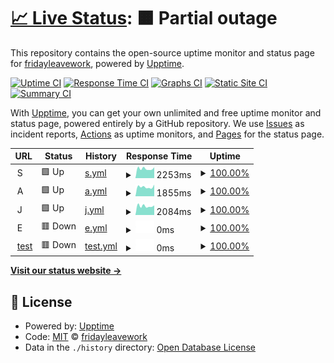 # [📈 Live Status](https://demo.upptime.js.org): <!--live status--> **🟧 Partial outage**

This repository contains the open-source uptime monitor and status page for [fridayleavework](https://demo.upptime.js.org), powered by [Upptime](https://github.com/upptime/upptime).

[![Uptime CI](https://github.com/fridayleavework/upptime/workflows/Uptime%20CI/badge.svg)](https://github.com/fridayleavework/upptime/actions?query=workflow%3A%22Uptime+CI%22)
[![Response Time CI](https://github.com/fridayleavework/upptime/workflows/Response%20Time%20CI/badge.svg)](https://github.com/fridayleavework/upptime/actions?query=workflow%3A%22Response+Time+CI%22)
[![Graphs CI](https://github.com/fridayleavework/upptime/workflows/Graphs%20CI/badge.svg)](https://github.com/fridayleavework/upptime/actions?query=workflow%3A%22Graphs+CI%22)
[![Static Site CI](https://github.com/fridayleavework/upptime/workflows/Static%20Site%20CI/badge.svg)](https://github.com/fridayleavework/upptime/actions?query=workflow%3A%22Static+Site+CI%22)
[![Summary CI](https://github.com/fridayleavework/upptime/workflows/Summary%20CI/badge.svg)](https://github.com/fridayleavework/upptime/actions?query=workflow%3A%22Summary+CI%22)

With [Upptime](https://upptime.js.org), you can get your own unlimited and free uptime monitor and status page, powered entirely by a GitHub repository. We use [Issues](https://github.com/fridayleavework/upptime/issues) as incident reports, [Actions](https://github.com/fridayleavework/upptime/actions) as uptime monitors, and [Pages](https://demo.upptime.js.org) for the status page.

<!--start: status pages-->
<!-- This summary is generated by Upptime (https://github.com/upptime/upptime) -->
<!-- Do not edit this manually, your changes will be overwritten -->
<!-- prettier-ignore -->
| URL | Status | History | Response Time | Uptime |
| --- | ------ | ------- | ------------- | ------ |
| <img alt="" src="https://icons.duckduckgo.com/ip3/null.ico" height="13"> S | 🟩 Up | [s.yml](https://github.com/fridayleavework/uptime/commits/HEAD/history/s.yml) | <details><summary><img alt="Response time graph" src="./graphs/s/response-time-week.png" height="20"> 2253ms</summary><br><a href="https://fridayleavework.github.io/uptime/history/s"><img alt="Response time 2455" src="https://img.shields.io/endpoint?url=https%3A%2F%2Fraw.githubusercontent.com%2Ffridayleavework%2Fuptime%2FHEAD%2Fapi%2Fs%2Fresponse-time.json"></a><br><a href="https://fridayleavework.github.io/uptime/history/s"><img alt="24-hour response time 2784" src="https://img.shields.io/endpoint?url=https%3A%2F%2Fraw.githubusercontent.com%2Ffridayleavework%2Fuptime%2FHEAD%2Fapi%2Fs%2Fresponse-time-day.json"></a><br><a href="https://fridayleavework.github.io/uptime/history/s"><img alt="7-day response time 2253" src="https://img.shields.io/endpoint?url=https%3A%2F%2Fraw.githubusercontent.com%2Ffridayleavework%2Fuptime%2FHEAD%2Fapi%2Fs%2Fresponse-time-week.json"></a><br><a href="https://fridayleavework.github.io/uptime/history/s"><img alt="30-day response time 2395" src="https://img.shields.io/endpoint?url=https%3A%2F%2Fraw.githubusercontent.com%2Ffridayleavework%2Fuptime%2FHEAD%2Fapi%2Fs%2Fresponse-time-month.json"></a><br><a href="https://fridayleavework.github.io/uptime/history/s"><img alt="1-year response time 2434" src="https://img.shields.io/endpoint?url=https%3A%2F%2Fraw.githubusercontent.com%2Ffridayleavework%2Fuptime%2FHEAD%2Fapi%2Fs%2Fresponse-time-year.json"></a></details> | <details><summary><a href="https://fridayleavework.github.io/uptime/history/s">100.00%</a></summary><a href="https://fridayleavework.github.io/uptime/history/s"><img alt="All-time uptime 99.72%" src="https://img.shields.io/endpoint?url=https%3A%2F%2Fraw.githubusercontent.com%2Ffridayleavework%2Fuptime%2FHEAD%2Fapi%2Fs%2Fuptime.json"></a><br><a href="https://fridayleavework.github.io/uptime/history/s"><img alt="24-hour uptime 100.00%" src="https://img.shields.io/endpoint?url=https%3A%2F%2Fraw.githubusercontent.com%2Ffridayleavework%2Fuptime%2FHEAD%2Fapi%2Fs%2Fuptime-day.json"></a><br><a href="https://fridayleavework.github.io/uptime/history/s"><img alt="7-day uptime 100.00%" src="https://img.shields.io/endpoint?url=https%3A%2F%2Fraw.githubusercontent.com%2Ffridayleavework%2Fuptime%2FHEAD%2Fapi%2Fs%2Fuptime-week.json"></a><br><a href="https://fridayleavework.github.io/uptime/history/s"><img alt="30-day uptime 100.00%" src="https://img.shields.io/endpoint?url=https%3A%2F%2Fraw.githubusercontent.com%2Ffridayleavework%2Fuptime%2FHEAD%2Fapi%2Fs%2Fuptime-month.json"></a><br><a href="https://fridayleavework.github.io/uptime/history/s"><img alt="1-year uptime 99.99%" src="https://img.shields.io/endpoint?url=https%3A%2F%2Fraw.githubusercontent.com%2Ffridayleavework%2Fuptime%2FHEAD%2Fapi%2Fs%2Fuptime-year.json"></a></details>
| <img alt="" src="https://icons.duckduckgo.com/ip3/null.ico" height="13"> A | 🟩 Up | [a.yml](https://github.com/fridayleavework/uptime/commits/HEAD/history/a.yml) | <details><summary><img alt="Response time graph" src="./graphs/a/response-time-week.png" height="20"> 1855ms</summary><br><a href="https://fridayleavework.github.io/uptime/history/a"><img alt="Response time 2401" src="https://img.shields.io/endpoint?url=https%3A%2F%2Fraw.githubusercontent.com%2Ffridayleavework%2Fuptime%2FHEAD%2Fapi%2Fa%2Fresponse-time.json"></a><br><a href="https://fridayleavework.github.io/uptime/history/a"><img alt="24-hour response time 2302" src="https://img.shields.io/endpoint?url=https%3A%2F%2Fraw.githubusercontent.com%2Ffridayleavework%2Fuptime%2FHEAD%2Fapi%2Fa%2Fresponse-time-day.json"></a><br><a href="https://fridayleavework.github.io/uptime/history/a"><img alt="7-day response time 1855" src="https://img.shields.io/endpoint?url=https%3A%2F%2Fraw.githubusercontent.com%2Ffridayleavework%2Fuptime%2FHEAD%2Fapi%2Fa%2Fresponse-time-week.json"></a><br><a href="https://fridayleavework.github.io/uptime/history/a"><img alt="30-day response time 1936" src="https://img.shields.io/endpoint?url=https%3A%2F%2Fraw.githubusercontent.com%2Ffridayleavework%2Fuptime%2FHEAD%2Fapi%2Fa%2Fresponse-time-month.json"></a><br><a href="https://fridayleavework.github.io/uptime/history/a"><img alt="1-year response time 2438" src="https://img.shields.io/endpoint?url=https%3A%2F%2Fraw.githubusercontent.com%2Ffridayleavework%2Fuptime%2FHEAD%2Fapi%2Fa%2Fresponse-time-year.json"></a></details> | <details><summary><a href="https://fridayleavework.github.io/uptime/history/a">100.00%</a></summary><a href="https://fridayleavework.github.io/uptime/history/a"><img alt="All-time uptime 99.96%" src="https://img.shields.io/endpoint?url=https%3A%2F%2Fraw.githubusercontent.com%2Ffridayleavework%2Fuptime%2FHEAD%2Fapi%2Fa%2Fuptime.json"></a><br><a href="https://fridayleavework.github.io/uptime/history/a"><img alt="24-hour uptime 100.00%" src="https://img.shields.io/endpoint?url=https%3A%2F%2Fraw.githubusercontent.com%2Ffridayleavework%2Fuptime%2FHEAD%2Fapi%2Fa%2Fuptime-day.json"></a><br><a href="https://fridayleavework.github.io/uptime/history/a"><img alt="7-day uptime 100.00%" src="https://img.shields.io/endpoint?url=https%3A%2F%2Fraw.githubusercontent.com%2Ffridayleavework%2Fuptime%2FHEAD%2Fapi%2Fa%2Fuptime-week.json"></a><br><a href="https://fridayleavework.github.io/uptime/history/a"><img alt="30-day uptime 100.00%" src="https://img.shields.io/endpoint?url=https%3A%2F%2Fraw.githubusercontent.com%2Ffridayleavework%2Fuptime%2FHEAD%2Fapi%2Fa%2Fuptime-month.json"></a><br><a href="https://fridayleavework.github.io/uptime/history/a"><img alt="1-year uptime 99.97%" src="https://img.shields.io/endpoint?url=https%3A%2F%2Fraw.githubusercontent.com%2Ffridayleavework%2Fuptime%2FHEAD%2Fapi%2Fa%2Fuptime-year.json"></a></details>
| <img alt="" src="https://icons.duckduckgo.com/ip3/null.ico" height="13"> J | 🟩 Up | [j.yml](https://github.com/fridayleavework/uptime/commits/HEAD/history/j.yml) | <details><summary><img alt="Response time graph" src="./graphs/j/response-time-week.png" height="20"> 2084ms</summary><br><a href="https://fridayleavework.github.io/uptime/history/j"><img alt="Response time 2431" src="https://img.shields.io/endpoint?url=https%3A%2F%2Fraw.githubusercontent.com%2Ffridayleavework%2Fuptime%2FHEAD%2Fapi%2Fj%2Fresponse-time.json"></a><br><a href="https://fridayleavework.github.io/uptime/history/j"><img alt="24-hour response time 2547" src="https://img.shields.io/endpoint?url=https%3A%2F%2Fraw.githubusercontent.com%2Ffridayleavework%2Fuptime%2FHEAD%2Fapi%2Fj%2Fresponse-time-day.json"></a><br><a href="https://fridayleavework.github.io/uptime/history/j"><img alt="7-day response time 2084" src="https://img.shields.io/endpoint?url=https%3A%2F%2Fraw.githubusercontent.com%2Ffridayleavework%2Fuptime%2FHEAD%2Fapi%2Fj%2Fresponse-time-week.json"></a><br><a href="https://fridayleavework.github.io/uptime/history/j"><img alt="30-day response time 2260" src="https://img.shields.io/endpoint?url=https%3A%2F%2Fraw.githubusercontent.com%2Ffridayleavework%2Fuptime%2FHEAD%2Fapi%2Fj%2Fresponse-time-month.json"></a><br><a href="https://fridayleavework.github.io/uptime/history/j"><img alt="1-year response time 2415" src="https://img.shields.io/endpoint?url=https%3A%2F%2Fraw.githubusercontent.com%2Ffridayleavework%2Fuptime%2FHEAD%2Fapi%2Fj%2Fresponse-time-year.json"></a></details> | <details><summary><a href="https://fridayleavework.github.io/uptime/history/j">100.00%</a></summary><a href="https://fridayleavework.github.io/uptime/history/j"><img alt="All-time uptime 99.98%" src="https://img.shields.io/endpoint?url=https%3A%2F%2Fraw.githubusercontent.com%2Ffridayleavework%2Fuptime%2FHEAD%2Fapi%2Fj%2Fuptime.json"></a><br><a href="https://fridayleavework.github.io/uptime/history/j"><img alt="24-hour uptime 100.00%" src="https://img.shields.io/endpoint?url=https%3A%2F%2Fraw.githubusercontent.com%2Ffridayleavework%2Fuptime%2FHEAD%2Fapi%2Fj%2Fuptime-day.json"></a><br><a href="https://fridayleavework.github.io/uptime/history/j"><img alt="7-day uptime 100.00%" src="https://img.shields.io/endpoint?url=https%3A%2F%2Fraw.githubusercontent.com%2Ffridayleavework%2Fuptime%2FHEAD%2Fapi%2Fj%2Fuptime-week.json"></a><br><a href="https://fridayleavework.github.io/uptime/history/j"><img alt="30-day uptime 100.00%" src="https://img.shields.io/endpoint?url=https%3A%2F%2Fraw.githubusercontent.com%2Ffridayleavework%2Fuptime%2FHEAD%2Fapi%2Fj%2Fuptime-month.json"></a><br><a href="https://fridayleavework.github.io/uptime/history/j"><img alt="1-year uptime 99.99%" src="https://img.shields.io/endpoint?url=https%3A%2F%2Fraw.githubusercontent.com%2Ffridayleavework%2Fuptime%2FHEAD%2Fapi%2Fj%2Fuptime-year.json"></a></details>
| <img alt="" src="https://icons.duckduckgo.com/ip3/null.ico" height="13"> E | 🟥 Down | [e.yml](https://github.com/fridayleavework/uptime/commits/HEAD/history/e.yml) | <details><summary><img alt="Response time graph" src="./graphs/e/response-time-week.png" height="20"> 0ms</summary><br><a href="https://fridayleavework.github.io/uptime/history/e"><img alt="Response time 0" src="https://img.shields.io/endpoint?url=https%3A%2F%2Fraw.githubusercontent.com%2Ffridayleavework%2Fuptime%2FHEAD%2Fapi%2Fe%2Fresponse-time.json"></a><br><a href="https://fridayleavework.github.io/uptime/history/e"><img alt="24-hour response time 0" src="https://img.shields.io/endpoint?url=https%3A%2F%2Fraw.githubusercontent.com%2Ffridayleavework%2Fuptime%2FHEAD%2Fapi%2Fe%2Fresponse-time-day.json"></a><br><a href="https://fridayleavework.github.io/uptime/history/e"><img alt="7-day response time 0" src="https://img.shields.io/endpoint?url=https%3A%2F%2Fraw.githubusercontent.com%2Ffridayleavework%2Fuptime%2FHEAD%2Fapi%2Fe%2Fresponse-time-week.json"></a><br><a href="https://fridayleavework.github.io/uptime/history/e"><img alt="30-day response time 0" src="https://img.shields.io/endpoint?url=https%3A%2F%2Fraw.githubusercontent.com%2Ffridayleavework%2Fuptime%2FHEAD%2Fapi%2Fe%2Fresponse-time-month.json"></a><br><a href="https://fridayleavework.github.io/uptime/history/e"><img alt="1-year response time 0" src="https://img.shields.io/endpoint?url=https%3A%2F%2Fraw.githubusercontent.com%2Ffridayleavework%2Fuptime%2FHEAD%2Fapi%2Fe%2Fresponse-time-year.json"></a></details> | <details><summary><a href="https://fridayleavework.github.io/uptime/history/e">100.00%</a></summary><a href="https://fridayleavework.github.io/uptime/history/e"><img alt="All-time uptime 98.18%" src="https://img.shields.io/endpoint?url=https%3A%2F%2Fraw.githubusercontent.com%2Ffridayleavework%2Fuptime%2FHEAD%2Fapi%2Fe%2Fuptime.json"></a><br><a href="https://fridayleavework.github.io/uptime/history/e"><img alt="24-hour uptime 100.00%" src="https://img.shields.io/endpoint?url=https%3A%2F%2Fraw.githubusercontent.com%2Ffridayleavework%2Fuptime%2FHEAD%2Fapi%2Fe%2Fuptime-day.json"></a><br><a href="https://fridayleavework.github.io/uptime/history/e"><img alt="7-day uptime 100.00%" src="https://img.shields.io/endpoint?url=https%3A%2F%2Fraw.githubusercontent.com%2Ffridayleavework%2Fuptime%2FHEAD%2Fapi%2Fe%2Fuptime-week.json"></a><br><a href="https://fridayleavework.github.io/uptime/history/e"><img alt="30-day uptime 100.00%" src="https://img.shields.io/endpoint?url=https%3A%2F%2Fraw.githubusercontent.com%2Ffridayleavework%2Fuptime%2FHEAD%2Fapi%2Fe%2Fuptime-month.json"></a><br><a href="https://fridayleavework.github.io/uptime/history/e"><img alt="1-year uptime 100.00%" src="https://img.shields.io/endpoint?url=https%3A%2F%2Fraw.githubusercontent.com%2Ffridayleavework%2Fuptime%2FHEAD%2Fapi%2Fe%2Fuptime-year.json"></a></details>
| <img alt="" src="https://icons.duckduckgo.com/ip3/test.test.test.ico" height="13"> [test](https://test.test.test) | 🟥 Down | [test.yml](https://github.com/fridayleavework/uptime/commits/HEAD/history/test.yml) | <details><summary><img alt="Response time graph" src="./graphs/test/response-time-week.png" height="20"> 0ms</summary><br><a href="https://fridayleavework.github.io/uptime/history/test"><img alt="Response time 331" src="https://img.shields.io/endpoint?url=https%3A%2F%2Fraw.githubusercontent.com%2Ffridayleavework%2Fuptime%2FHEAD%2Fapi%2Ftest%2Fresponse-time.json"></a><br><a href="https://fridayleavework.github.io/uptime/history/test"><img alt="24-hour response time 0" src="https://img.shields.io/endpoint?url=https%3A%2F%2Fraw.githubusercontent.com%2Ffridayleavework%2Fuptime%2FHEAD%2Fapi%2Ftest%2Fresponse-time-day.json"></a><br><a href="https://fridayleavework.github.io/uptime/history/test"><img alt="7-day response time 0" src="https://img.shields.io/endpoint?url=https%3A%2F%2Fraw.githubusercontent.com%2Ffridayleavework%2Fuptime%2FHEAD%2Fapi%2Ftest%2Fresponse-time-week.json"></a><br><a href="https://fridayleavework.github.io/uptime/history/test"><img alt="30-day response time 0" src="https://img.shields.io/endpoint?url=https%3A%2F%2Fraw.githubusercontent.com%2Ffridayleavework%2Fuptime%2FHEAD%2Fapi%2Ftest%2Fresponse-time-month.json"></a><br><a href="https://fridayleavework.github.io/uptime/history/test"><img alt="1-year response time 0" src="https://img.shields.io/endpoint?url=https%3A%2F%2Fraw.githubusercontent.com%2Ffridayleavework%2Fuptime%2FHEAD%2Fapi%2Ftest%2Fresponse-time-year.json"></a></details> | <details><summary><a href="https://fridayleavework.github.io/uptime/history/test">100.00%</a></summary><a href="https://fridayleavework.github.io/uptime/history/test"><img alt="All-time uptime 98.65%" src="https://img.shields.io/endpoint?url=https%3A%2F%2Fraw.githubusercontent.com%2Ffridayleavework%2Fuptime%2FHEAD%2Fapi%2Ftest%2Fuptime.json"></a><br><a href="https://fridayleavework.github.io/uptime/history/test"><img alt="24-hour uptime 100.00%" src="https://img.shields.io/endpoint?url=https%3A%2F%2Fraw.githubusercontent.com%2Ffridayleavework%2Fuptime%2FHEAD%2Fapi%2Ftest%2Fuptime-day.json"></a><br><a href="https://fridayleavework.github.io/uptime/history/test"><img alt="7-day uptime 100.00%" src="https://img.shields.io/endpoint?url=https%3A%2F%2Fraw.githubusercontent.com%2Ffridayleavework%2Fuptime%2FHEAD%2Fapi%2Ftest%2Fuptime-week.json"></a><br><a href="https://fridayleavework.github.io/uptime/history/test"><img alt="30-day uptime 100.00%" src="https://img.shields.io/endpoint?url=https%3A%2F%2Fraw.githubusercontent.com%2Ffridayleavework%2Fuptime%2FHEAD%2Fapi%2Ftest%2Fuptime-month.json"></a><br><a href="https://fridayleavework.github.io/uptime/history/test"><img alt="1-year uptime 100.00%" src="https://img.shields.io/endpoint?url=https%3A%2F%2Fraw.githubusercontent.com%2Ffridayleavework%2Fuptime%2FHEAD%2Fapi%2Ftest%2Fuptime-year.json"></a></details>

<!--end: status pages-->

[**Visit our status website →**](https://demo.upptime.js.org)

## 📄 License

- Powered by: [Upptime](https://github.com/upptime/upptime)
- Code: [MIT](./LICENSE) © [fridayleavework](https://demo.upptime.js.org)
- Data in the `./history` directory: [Open Database License](https://opendatacommons.org/licenses/odbl/1-0/)
